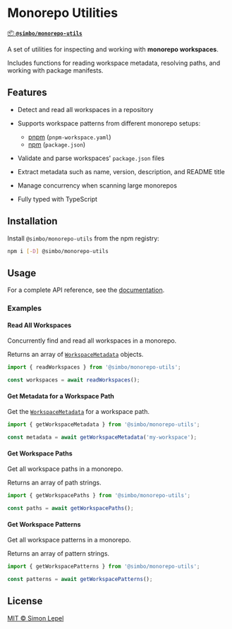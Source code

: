 # Monorepo Utilities

[📦 **`@simbo/monorepo-utils`**](https://npmjs.com/package/@simbo/monorepo-utils)

A set of utilities for inspecting and working with **monorepo workspaces**.

Includes functions for reading workspace metadata, resolving paths, and working
with package manifests.

## Features

- Detect and read all workspaces in a repository

- Supports workspace patterns from different monorepo setups:
  - [pnpm](https://pnpm.io/) (`pnpm-workspace.yaml`)
  - [npm](https://docs.npmjs.com/cli/v11/using-npm/workspaces) (`package.json`)

- Validate and parse workspaces' `package.json` files

- Extract metadata such as name, version, description, and README title

- Manage concurrency when scanning large monorepos

- Fully typed with TypeScript

## Installation

Install `@simbo/monorepo-utils` from the npm registry:

```bash
npm i [-D] @simbo/monorepo-utils
```

## Usage

For a complete API reference, see the
[documentation](https://simbo.codes/packages/modules/_simbo_monorepo-utils/).

### Examples

#### Read All Workspaces

Concurrently find and read all workspaces in a monorepo.

Returns an array of [`WorkspaceMetadata`] objects.

```ts
import { readWorkspaces } from '@simbo/monorepo-utils';

const workspaces = await readWorkspaces();
```

#### Get Metadata for a Workspace Path

Get the [`WorkspaceMetadata`] for a workspace path.

```ts
import { getWorkspaceMetadata } from '@simbo/monorepo-utils';

const metadata = await getWorkspaceMetadata('my-workspace');
```

#### Get Workspace Paths

Get all workspace paths in a monorepo.

Returns an array of path strings.

```ts
import { getWorkspacePaths } from '@simbo/monorepo-utils';

const paths = await getWorkspacePaths();
```

#### Get Workspace Patterns

Get all workspace patterns in a monorepo.

Returns an array of pattern strings.

```ts
import { getWorkspacePatterns } from '@simbo/monorepo-utils';

const patterns = await getWorkspacePatterns();
```

## License

[MIT © Simon Lepel](http://simbo.mit-license.org/2025/)

[`WorkspaceMetadata`]:
  https://simbo.codes/packages/interfaces/_simbo_monorepo-utils.WorkspaceMetadata/
